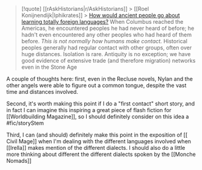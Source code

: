 > [!quote] [[rAskHistorians|r/AskHistorians]] > [[Roel Konijnendijk|Iphikrates]] > [How would ancient people go about learning totally foreign languages?](https://www.reddit.com/r/AskHistorians/comments/kk9mrq/how_would_ancient_people_go_about_learning/) 
> When Columbus reached the Americas, he encountered peoples he had never heard of before; he hadn't even encountered any other peoples who had heard of them before. _This is not normally how humans make contact._ Historical peoples generally had regular contact with other groups, often over huge distances. Isolation is rare. Antiquity is no exception; we have good evidence of extensive trade (and therefore migration) networks even in the Stone Age

A couple of thoughts here: first, even in the Recluse novels, Nylan and the other angels were able to figure out a common tongue, despite the vast time and distances involved. 

Second, it's worth making this point if I do a "first contact" short story, and in fact I can imagine this inspiring a great piece of flash fiction for [[Worldbuilding Magazine]], so I should definitely consider on this idea a #fic/storyStem 

Third, I can (and should) definitely make this point in the exposition of [[ Civil Mage]] when I'm dealing with the different languages involved when [[Irella]] makes mention of the different dialects. I should also do a little more thinking about different the different dialects spoken by the [[Monche Nomads]]